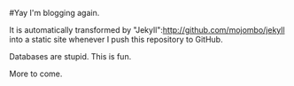 #Yay I'm blogging again.

It is automatically transformed by "Jekyll":http://github.com/mojombo/jekyll into a static site whenever I push this repository to GitHub.

Databases are stupid. This is fun.

More to come.
